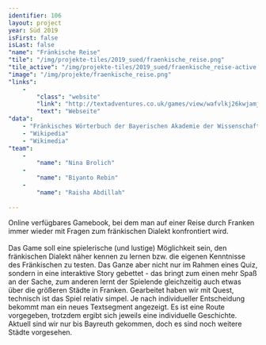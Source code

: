 ```yaml
---
identifier: 106
layout: project
year: Süd 2019
isFirst: false
isLast: false
"name": "Fränkische Reise"
"tile": "/img/projekte-tiles/2019_sued/fraenkische_reise.png"
"tile_active": "/img/projekte-tiles/2019_sued/fraenkische_reise-active.png"
"image": "/img/projekte/fraenkische_reise.png"
"links":
    -
        "class": "website"
        "link": "http://textadventures.co.uk/games/view/wafvlkj26kwjamjxdm3ayw/frankische-reise"
        "text": "Webseite"
"data":
    - "Fränkisches Wörterbuch der Bayerischen Akademie der Wissenschaften"
    - "Wikipedia"
    - "Wikimedia"
"team":
    -
        "name": "Nina Brolich"
    -
        "name": "Biyanto Rebin"
    -
        "name": "Raisha Abdillah"
           
---
```

Online verfügbares Gamebook, bei dem man auf einer Reise durch Franken immer wieder mit Fragen zum fränkischen Dialekt konfrontiert wird. 
<br/><br/>
Das Game soll eine spielerische (und lustige) Möglichkeit sein, den fränkischen Dialekt näher kennen zu lernen bzw. die eigenen Kenntnisse des Fränkischen zu testen. Das Ganze aber nicht nur im Rahmen eines Quiz, sondern in eine interaktive Story gebettet - das bringt zum einen mehr Spaß an der Sache, zum anderen lernt der Spielende gleichzeitig auch etwas über die größeren Städte in Franken. Gearbeitet haben wir mit Quest, technisch ist das Spiel relativ simpel. Je nach individueller Entscheidung bekommt man ein neues Textsegment angezeigt. Es ist eine Route vorgegeben, trotzdem ergibt sich jeweils eine individuelle Geschichte. Aktuell sind wir nur bis Bayreuth gekommen, doch es sind noch weitere Städte vorgesehen.